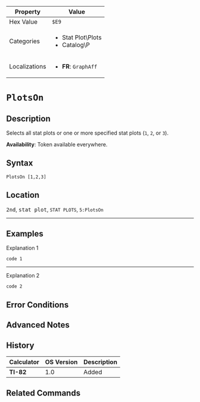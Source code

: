 | Property      | Value |
|---------------|-------|
| Hex Value     | `$E9`|
| Categories    | <ul><li>Stat Plot\Plots</li><li>Catalog\P</li></ul> |
| Localizations | <ul><li><b>FR</b>: `GraphAff `</li></ul> |

# `PlotsOn `

## Description
Selects all stat plots or one or more specified stat plots (`1`, `2`, or `3`).


<b>Availability</b>: Token available everywhere.

## Syntax
`PlotsOn [1,2,3]`

## Location
<kbd>2nd</kbd>, <kbd>stat plot</kbd>, `STAT PLOTS`, `5:PlotsOn`
<hr>

## Examples

Explanation 1
```ti-basic
code 1
```
---
Explanation 2
```ti-basic
code 2
```

## Error Conditions


## Advanced Notes


## History
| Calculator | OS Version | Description |
|------------|------------|-------------|
| <b>TI-82</b> | 1.0 | Added

## Related Commands

    